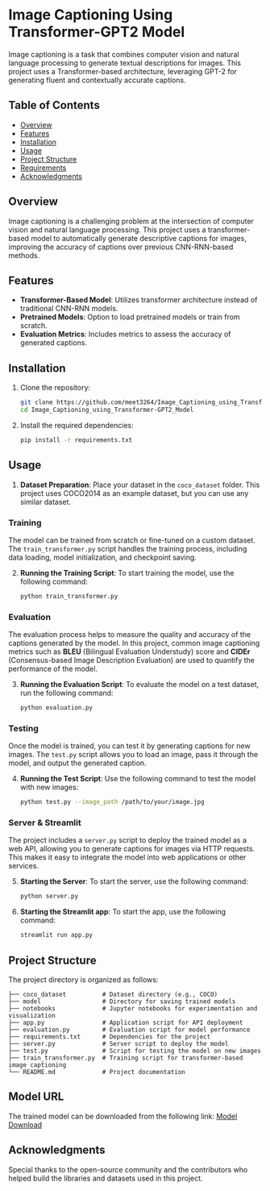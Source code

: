 # Image Captioning Using Transformer-GPT2 Model

Image captioning is a task that combines computer vision and natural language processing to generate textual descriptions for images. This project uses a Transformer-based architecture, leveraging GPT-2 for generating fluent and contextually accurate captions.

## Table of Contents
- [Overview](#overview)
- [Features](#features)
- [Installation](#installation)
- [Usage](#usage)
- [Project Structure](#project-structure)
- [Requirements](#requirements)
- [Acknowledgments](#acknowledgments)

## Overview

Image captioning is a challenging problem at the intersection of computer vision and natural language processing. This project uses a transformer-based model to automatically generate descriptive captions for images, improving the accuracy of captions over previous CNN-RNN-based methods. 

## Features
- **Transformer-Based Model**: Utilizes transformer architecture instead of traditional CNN-RNN models.
- **Pretrained Models**: Option to load pretrained models or train from scratch.
- **Evaluation Metrics**: Includes metrics to assess the accuracy of generated captions.

## Installation

1. Clone the repository:
   ```bash
   git clone https://github.com/meet3264/Image_Captioning_using_Transformer-GPT2_Model.git
   cd Image_Captioning_using_Transformer-GPT2_Model
   ```

2. Install the required dependencies:
   ```bash
   pip install -r requirements.txt
   ```
## Usage

1. **Dataset Preparation**: Place your dataset in the `coco_dataset` folder. This project uses COCO2014 as an example dataset, but you can use any similar dataset.
   
### Training

The model can be trained from scratch or fine-tuned on a custom dataset. The `train_transformer.py` script handles the training process, including data loading, model initialization, and checkpoint saving.

2. **Running the Training Script**:
   To start training the model, use the following command:
   ```bash
   python train_transformer.py
   ```
### Evaluation

The evaluation process helps to measure the quality and accuracy of the captions generated by the model. In this project, common image captioning metrics such as **BLEU** (Bilingual Evaluation Understudy) score and **CIDEr** (Consensus-based Image Description Evaluation) are used to quantify the performance of the model.

3. **Running the Evaluation Script**: 
   To evaluate the model on a test dataset, run the following command:
   ```bash
   python evaluation.py
   ```

### Testing

Once the model is trained, you can test it by generating captions for new images. The `test.py` script allows you to load an image, pass it through the model, and output the generated caption.

4. **Running the Test Script**:
   Use the following command to test the model with new images:
   ```bash
   python test.py --image_path /path/to/your/image.jpg
   ```

### Server & Streamlit

The project includes a `server.py` script to deploy the trained model as a web API, allowing you to generate captions for images via HTTP requests. This makes it easy to integrate the model into web applications or other services.

5. **Starting the Server**:
   To start the server, use the following command:
   ```bash
   python server.py
   ```
6. **Starting the Streamlit app**:
   To start the app, use the following command:
   ```bash
   streamlit run app.py
   ```
## Project Structure

The project directory is organized as follows:
```
├── coco_dataset          # Dataset directory (e.g., COCO)
├── model                 # Directory for saving trained models
├── notebooks             # Jupyter notebooks for experimentation and visualization
├── app.py                # Application script for API deployment
├── evaluation.py         # Evaluation script for model performance
├── requirements.txt      # Dependencies for the project
├── server.py             # Server script to deploy the model
├── test.py               # Script for testing the model on new images
├── train_transformer.py  # Training script for transformer-based image captioning
└── README.md             # Project documentation

```
## Model URL
The trained model can be downloaded from the following link: 
<a href="https://drive.google.com/uc?id=1N_gmx8tJtlV-UC6uTUIFEEWDwRdWngI-">Model Download</a>

## Acknowledgments

Special thanks to the open-source community and the contributors who helped build the libraries and datasets used in this project.
